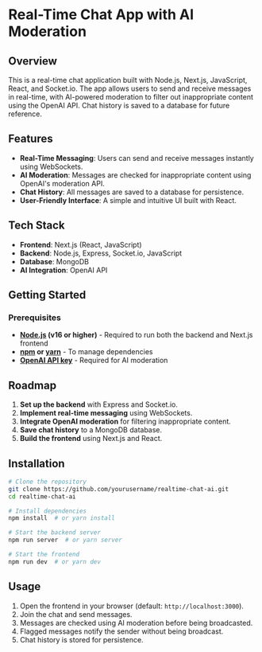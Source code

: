 # Real-Time Chat App with AI Moderation

## Overview
This is a real-time chat application built with Node.js, Next.js, JavaScript, React, and Socket.io. The app allows users to send and receive messages in real-time, with AI-powered moderation to filter out inappropriate content using the OpenAI API. Chat history is saved to a database for future reference.

## Features
- **Real-Time Messaging**: Users can send and receive messages instantly using WebSockets.
- **AI Moderation**: Messages are checked for inappropriate content using OpenAI's moderation API.
- **Chat History**: All messages are saved to a database for persistence.
- **User-Friendly Interface**: A simple and intuitive UI built with React.

## Tech Stack
- **Frontend**: Next.js (React, JavaScript)
- **Backend**: Node.js, Express, Socket.io, JavaScript
- **Database**: MongoDB
- **AI Integration**: OpenAI API

## Getting Started
### Prerequisites
- **[Node.js](https://nodejs.org/) (v16 or higher)** - Required to run both the backend and Next.js frontend
- **[npm](https://www.npmjs.com/) or [yarn](https://yarnpkg.com/)** - To manage dependencies
- **[OpenAI API key](https://openai.com/)** - Required for AI moderation

## Roadmap
1. **Set up the backend** with Express and Socket.io.
2. **Implement real-time messaging** using WebSockets.
3. **Integrate OpenAI moderation** for filtering inappropriate content.
4. **Save chat history** to a MongoDB database.
5. **Build the frontend** using Next.js and React.

## Installation
```sh
# Clone the repository
git clone https://github.com/yourusername/realtime-chat-ai.git
cd realtime-chat-ai

# Install dependencies
npm install  # or yarn install

# Start the backend server
npm run server  # or yarn server

# Start the frontend
npm run dev  # or yarn dev
```

## Usage
1. Open the frontend in your browser (default: `http://localhost:3000`).
2. Join the chat and send messages.
3. Messages are checked using AI moderation before being broadcasted.
4. Flagged messages notify the sender without being broadcast.
5. Chat history is stored for persistence.

